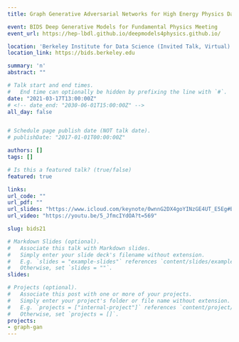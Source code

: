 ```yaml
---
title: Graph Generative Adversarial Networks for High Energy Physics Data Generation

event: BIDS Deep Generative Models for Fundamental Physics Meeting
event_url: https://hep-lbdl.github.io/deepmodels4physics.github.io/

location: 'Berkeley Institute for Data Science (Invited Talk, Virtual)'
location_link: https://bids.berkeley.edu

summary: 'n'
abstract: ""

# Talk start and end times.
#   End time can optionally be hidden by prefixing the line with `#`.
date: "2021-03-17T13:00:00Z"
# <!-- date_end: "2030-06-01T15:00:00Z" -->
all_day: false


# Schedule page publish date (NOT talk date).
# publishDate: "2017-01-01T00:00:00Z"

authors: []
tags: []

# Is this a featured talk? (true/false)
featured: true

links:
url_code: ""
url_pdf: ""
url_slides: "https://www.icloud.com/keynote/0wnnG2DX4goYINzGE4UT_E5Eg#BIDS_Talk_17/3/21"
url_video: "https://youtu.be/5_JfmcIYdOA?t=569"

slug: bids21

# Markdown Slides (optional).
#   Associate this talk with Markdown slides.
#   Simply enter your slide deck's filename without extension.
#   E.g. `slides = "example-slides"` references `content/slides/example-slides.md`.
#   Otherwise, set `slides = ""`.
slides:

# Projects (optional).
#   Associate this post with one or more of your projects.
#   Simply enter your project's folder or file name without extension.
#   E.g. `projects = ["internal-project"]` references `content/project/deep-learning/index.md`.
#   Otherwise, set `projects = []`.
projects:
- graph-gan
---
```

